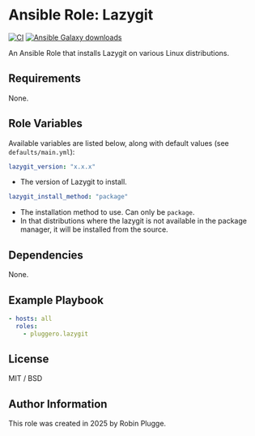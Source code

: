 # Ansible Role: Lazygit

[![CI](https://github.com/pluggero/ansible-role-lazygit/actions/workflows/ci.yml/badge.svg)](https://github.com/pluggero/ansible-role-lazygit/actions/workflows/ci.yml) [![Ansible Galaxy downloads](https://img.shields.io/ansible/role/d/pluggero/lazygit?label=Galaxy%20downloads&logo=ansible&color=%23096598)](https://galaxy.ansible.com/ui/standalone/roles/pluggero/lazygit)

An Ansible Role that installs Lazygit on various Linux distributions.

## Requirements

None.

## Role Variables

Available variables are listed below, along with default values (see `defaults/main.yml`):

```yaml
lazygit_version: "x.x.x"
```

- The version of Lazygit to install.

```yaml
lazygit_install_method: "package"
```

- The installation method to use. Can only be `package`.
- In that distributions where the lazygit is not available in the package manager, it will be installed from the source.

## Dependencies

None.

## Example Playbook

```yaml
- hosts: all
  roles:
    - pluggero.lazygit
```

## License

MIT / BSD

## Author Information

This role was created in 2025 by Robin Plugge.
